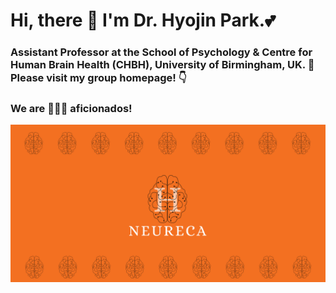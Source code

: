 # Hi, there :wave: I'm Dr. Hyojin Park.:two_hearts:
### Assistant Professor at the School of Psychology & Centre for Human Brain Health (CHBH), University of Birmingham, UK. :school: Please visit my group homepage! :point_down: 
### We are 🧠🧠🧠 aficionados!
[![neureca.org](images/share.png)](https://www.neureca.org/)


